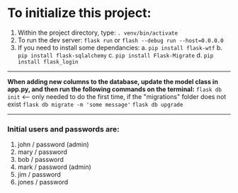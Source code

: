# To initialize this project: #

1. Within the project directory, type: `. venv/bin/activate`
2. To run the dev server: `flask run` or `flash --debug run --host=0.0.0.0`
3. If you need to install some dependancies:
	a. `pip install flask-wtf`
	b. `pip install flask-sqlalchemy`
	c. `pip install Flask-Migrate`
	d. `pip install flask_login`

---

**When adding new columns to the database, update the model class in app.py, and then run the following commands on the terminal:**
`flask db init` <-- only needed to do the first time, if the "migrations" folder does not exist
`flask db migrate -m 'some message'`
`flask db upgrade`

---

### Initial users and passwords are: ###

1. john / password (admin)
2. mary / password
3. bob / password
4. mark / password (admin)
5. jim / password
6. jones / password